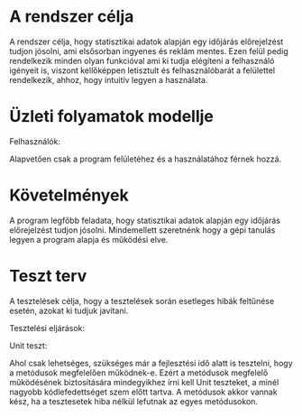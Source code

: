 # A rendszer célja

A rendszer célja, hogy statisztikai adatok alapján egy időjárás előrejelzést tudjon jósolni, ami elsősorban ingyenes és reklám mentes.
Ezen felül pedig rendelkezik minden olyan funkcióval ami ki tudja elégíteni a felhasználó igényeit is, viszont kellőképpen letisztult és felhasználóbarát a felülettel rendelkezik,
ahhoz, hogy intuitív legyen a használata.

# Üzleti folyamatok modellje

Felhasználók:

Alapvetően csak a program felületéhez és a használatához férnek hozzá.

# Követelmények

A program legfőbb feladata, hogy statisztikai adatok alapján egy időjárás előrejelzést tudjon jósolni.
Mindemellett szeretnénk hogy a gépi tanulás legyen a program alapja és működési elve.

# Teszt terv

A tesztelések célja, hogy a tesztelések során esetleges hibák feltűnése esetén, azokat ki tudjuk javítani.

Tesztelési eljárások:

Unit teszt:

Ahol csak lehetséges, szükséges már a fejlesztési idő alatt is tesztelni, hogy a
metódusok megfelelően működnek-e.
Ezért a metódusok megfelelő működésének biztosítására mindegyikhez írni
kell Unit teszteket, a minél nagyobb kódlefedettséget szem előtt tartva. A
metódusok akkor vannak kész, ha a tesztesetek hiba nélkül lefutnak az egyes
metódusokon.